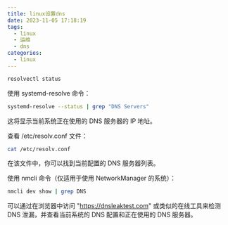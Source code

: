 ```yaml
---
title: linux设置dns
date: 2023-11-05 17:18:19
tags:
  - linux
  - 运维
  - dns
categories:
  - linux
---
```




```bash
resolvectl status
```


使用 systemd-resolve 命令：

```bash
systemd-resolve --status | grep "DNS Servers"
```
<!-- more -->
这将显示当前系统正在使用的 DNS 服务器的 IP 地址。

查看 /etc/resolv.conf 文件：
```bash
cat /etc/resolv.conf
```

在该文件中，你可以找到当前配置的 DNS 服务器列表。

使用 nmcli 命令（仅适用于使用 NetworkManager 的系统）：
```bash
nmcli dev show | grep DNS
```
可以通过在浏览器中访问 "https://dnsleaktest.com" 或类似的在线工具来检测 DNS 泄漏，并查看当前系统的 DNS 配置和正在使用的 DNS 服务器。